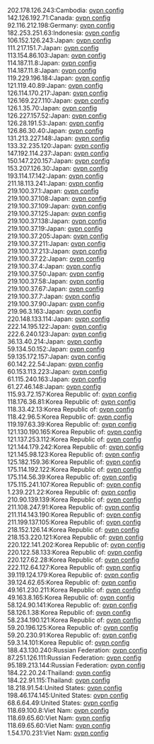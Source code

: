 202.178.126.243:Cambodia: [ovpn config](vpn/202_178_126_243.ovpn)  
142.126.192.71:Canada: [ovpn config](vpn/142_126_192_71.ovpn)  
92.116.212.198:Germany: [ovpn config](vpn/92_116_212_198.ovpn)  
182.253.251.63:Indonesia: [ovpn config](vpn/182_253_251_63.ovpn)  
106.152.126.243:Japan: [ovpn config](vpn/106_152_126_243.ovpn)  
111.217.151.7:Japan: [ovpn config](vpn/111_217_151_7.ovpn)  
113.154.86.103:Japan: [ovpn config](vpn/113_154_86_103.ovpn)  
114.187.11.8:Japan: [ovpn config](vpn/114_187_11_8.ovpn)  
114.187.11.8:Japan: [ovpn config](vpn/114_187_11_8.ovpn)  
119.229.196.184:Japan: [ovpn config](vpn/119_229_196_184.ovpn)  
121.119.40.89:Japan: [ovpn config](vpn/121_119_40_89.ovpn)  
126.114.170.217:Japan: [ovpn config](vpn/126_114_170_217.ovpn)  
126.169.227.110:Japan: [ovpn config](vpn/126_169_227_110.ovpn)  
126.1.35.70:Japan: [ovpn config](vpn/126_1_35_70.ovpn)  
126.227.157.52:Japan: [ovpn config](vpn/126_227_157_52.ovpn)  
126.28.191.53:Japan: [ovpn config](vpn/126_28_191_53.ovpn)  
126.86.30.40:Japan: [ovpn config](vpn/126_86_30_40.ovpn)  
131.213.227.148:Japan: [ovpn config](vpn/131_213_227_148.ovpn)  
133.32.235.120:Japan: [ovpn config](vpn/133_32_235_120.ovpn)  
147.192.114.237:Japan: [ovpn config](vpn/147_192_114_237.ovpn)  
150.147.220.157:Japan: [ovpn config](vpn/150_147_220_157.ovpn)  
153.207.126.30:Japan: [ovpn config](vpn/153_207_126_30.ovpn)  
193.114.17.142:Japan: [ovpn config](vpn/193_114_17_142.ovpn)  
211.18.113.241:Japan: [ovpn config](vpn/211_18_113_241.ovpn)  
219.100.37.1:Japan: [ovpn config](vpn/219_100_37_1.ovpn)  
219.100.37.108:Japan: [ovpn config](vpn/219_100_37_108.ovpn)  
219.100.37.109:Japan: [ovpn config](vpn/219_100_37_109.ovpn)  
219.100.37.125:Japan: [ovpn config](vpn/219_100_37_125.ovpn)  
219.100.37.138:Japan: [ovpn config](vpn/219_100_37_138.ovpn)  
219.100.37.19:Japan: [ovpn config](vpn/219_100_37_19.ovpn)  
219.100.37.205:Japan: [ovpn config](vpn/219_100_37_205.ovpn)  
219.100.37.211:Japan: [ovpn config](vpn/219_100_37_211.ovpn)  
219.100.37.213:Japan: [ovpn config](vpn/219_100_37_213.ovpn)  
219.100.37.22:Japan: [ovpn config](vpn/219_100_37_22.ovpn)  
219.100.37.4:Japan: [ovpn config](vpn/219_100_37_4.ovpn)  
219.100.37.50:Japan: [ovpn config](vpn/219_100_37_50.ovpn)  
219.100.37.58:Japan: [ovpn config](vpn/219_100_37_58.ovpn)  
219.100.37.67:Japan: [ovpn config](vpn/219_100_37_67.ovpn)  
219.100.37.7:Japan: [ovpn config](vpn/219_100_37_7.ovpn)  
219.100.37.90:Japan: [ovpn config](vpn/219_100_37_90.ovpn)  
219.96.3.163:Japan: [ovpn config](vpn/219_96_3_163.ovpn)  
220.148.133.114:Japan: [ovpn config](vpn/220_148_133_114.ovpn)  
222.14.195.122:Japan: [ovpn config](vpn/222_14_195_122.ovpn)  
222.6.240.123:Japan: [ovpn config](vpn/222_6_240_123.ovpn)  
36.13.40.214:Japan: [ovpn config](vpn/36_13_40_214.ovpn)  
59.134.50.152:Japan: [ovpn config](vpn/59_134_50_152.ovpn)  
59.135.172.157:Japan: [ovpn config](vpn/59_135_172_157.ovpn)  
60.142.22.54:Japan: [ovpn config](vpn/60_142_22_54.ovpn)  
60.153.113.223:Japan: [ovpn config](vpn/60_153_113_223.ovpn)  
61.115.240.163:Japan: [ovpn config](vpn/61_115_240_163.ovpn)  
61.27.46.148:Japan: [ovpn config](vpn/61_27_46_148.ovpn)  
115.93.72.157:Korea Republic of: [ovpn config](vpn/115_93_72_157.ovpn)  
118.176.36.81:Korea Republic of: [ovpn config](vpn/118_176_36_81.ovpn)  
118.33.42.13:Korea Republic of: [ovpn config](vpn/118_33_42_13.ovpn)  
118.42.96.5:Korea Republic of: [ovpn config](vpn/118_42_96_5.ovpn)  
119.197.63.39:Korea Republic of: [ovpn config](vpn/119_197_63_39.ovpn)  
121.130.190.165:Korea Republic of: [ovpn config](vpn/121_130_190_165.ovpn)  
121.137.253.112:Korea Republic of: [ovpn config](vpn/121_137_253_112.ovpn)  
121.144.179.242:Korea Republic of: [ovpn config](vpn/121_144_179_242.ovpn)  
121.145.98.123:Korea Republic of: [ovpn config](vpn/121_145_98_123.ovpn)  
125.182.159.36:Korea Republic of: [ovpn config](vpn/125_182_159_36.ovpn)  
175.114.192.122:Korea Republic of: [ovpn config](vpn/175_114_192_122.ovpn)  
175.114.56.39:Korea Republic of: [ovpn config](vpn/175_114_56_39.ovpn)  
175.115.241.107:Korea Republic of: [ovpn config](vpn/175_115_241_107.ovpn)  
1.239.221.22:Korea Republic of: [ovpn config](vpn/1_239_221_22.ovpn)  
210.90.139.139:Korea Republic of: [ovpn config](vpn/210_90_139_139.ovpn)  
211.108.247.91:Korea Republic of: [ovpn config](vpn/211_108_247_91.ovpn)  
211.114.143.190:Korea Republic of: [ovpn config](vpn/211_114_143_190.ovpn)  
211.199.137.105:Korea Republic of: [ovpn config](vpn/211_199_137_105.ovpn)  
218.152.126.14:Korea Republic of: [ovpn config](vpn/218_152_126_14.ovpn)  
218.153.220.121:Korea Republic of: [ovpn config](vpn/218_153_220_121.ovpn)  
220.122.141.202:Korea Republic of: [ovpn config](vpn/220_122_141_202.ovpn)  
220.122.58.133:Korea Republic of: [ovpn config](vpn/220_122_58_133.ovpn)  
220.127.62.28:Korea Republic of: [ovpn config](vpn/220_127_62_28.ovpn)  
222.112.64.127:Korea Republic of: [ovpn config](vpn/222_112_64_127.ovpn)  
39.119.124.179:Korea Republic of: [ovpn config](vpn/39_119_124_179.ovpn)  
39.124.62.65:Korea Republic of: [ovpn config](vpn/39_124_62_65.ovpn)  
49.161.230.211:Korea Republic of: [ovpn config](vpn/49_161_230_211.ovpn)  
49.163.8.165:Korea Republic of: [ovpn config](vpn/49_163_8_165.ovpn)  
58.124.90.141:Korea Republic of: [ovpn config](vpn/58_124_90_141.ovpn)  
58.126.1.38:Korea Republic of: [ovpn config](vpn/58_126_1_38.ovpn)  
58.234.190.121:Korea Republic of: [ovpn config](vpn/58_234_190_121.ovpn)  
59.20.196.125:Korea Republic of: [ovpn config](vpn/59_20_196_125.ovpn)  
59.20.230.91:Korea Republic of: [ovpn config](vpn/59_20_230_91.ovpn)  
59.3.14.101:Korea Republic of: [ovpn config](vpn/59_3_14_101.ovpn)  
188.43.130.240:Russian Federation: [ovpn config](vpn/188_43_130_240.ovpn)  
87.251.126.111:Russian Federation: [ovpn config](vpn/87_251_126_111.ovpn)  
95.189.213.144:Russian Federation: [ovpn config](vpn/95_189_213_144.ovpn)  
184.22.20.24:Thailand: [ovpn config](vpn/184_22_20_24.ovpn)  
184.22.91.115:Thailand: [ovpn config](vpn/184_22_91_115.ovpn)  
18.218.91.54:United States: [ovpn config](vpn/18_218_91_54.ovpn)  
198.46.174.145:United States: [ovpn config](vpn/198_46_174_145.ovpn)  
68.6.64.49:United States: [ovpn config](vpn/68_6_64_49.ovpn)  
118.69.100.8:Viet Nam: [ovpn config](vpn/118_69_100_8.ovpn)  
118.69.65.60:Viet Nam: [ovpn config](vpn/118_69_65_60.ovpn)  
118.69.65.60:Viet Nam: [ovpn config](vpn/118_69_65_60.ovpn)  
1.54.170.231:Viet Nam: [ovpn config](vpn/1_54_170_231.ovpn)  
